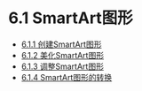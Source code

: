# 6.1  SmartArt图形

* [6.1.1  创建SmartArt图形](chapter6-1-1.md)
* [6.1.2  美化SmartArt图形](chapter6-1-2.md)
* [6.1.3  调整SmartArt图形](chapter6-1-3.md)
* [6.1.4  SmartArt图形的转换](chapter6-1-4.md)    

